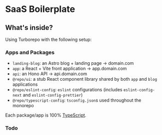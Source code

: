 # SaaS Boilerplate

## What's inside?

Using Turborepo with the following setup:

### Apps and Packages

- `landing-blog`: an Astro blog + landing page -> domain.com
- `app`: a React + Vite front application -> app.domain.com
- `api`: an Hono API -> api.domain.com
- `@repo/ui`: a stub React component library shared by both `app` and `blog` applications
- `@repo/eslint-config`: `eslint` configurations (includes `eslint-config-next` and `eslint-config-prettier`)
- `@repo/typescript-config`: `tsconfig.json`s used throughout the monorepo

Each package/app is 100% [TypeScript](https://www.typescriptlang.org/).

### Todo

